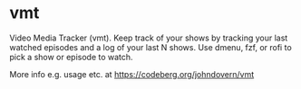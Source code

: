 # vmt

Video Media Tracker (vmt). Keep track of your shows by tracking your last
watched episodes and a log of your last N shows. Use dmenu, fzf, or rofi to
pick a show or episode to watch.

More info e.g. usage etc. at https://codeberg.org/johndovern/vmt
